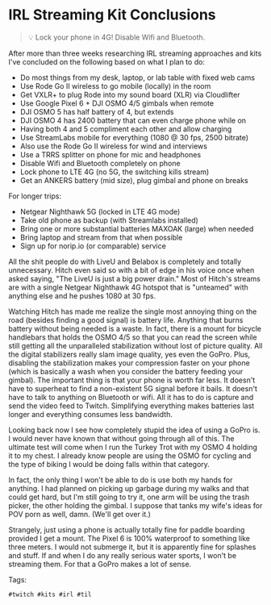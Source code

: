 # IRL Streaming Kit Conclusions

> 💡
> Lock your phone in 4G! Disable Wifi and Bluetooth.

After more than three weeks researching IRL streaming approaches and
kits I've concluded on the following based on what I plan to do:

* Do most things from my desk, laptop, or lab table with fixed web cams
* Use Rode Go II wireless to go mobile (locally) in the room
* Get VXLR+ to plug Rode into my sound board (XLR) via Cloudlifter
* Use Google Pixel 6 + DJI OSMO 4/5 gimbals when remote
* DJI OSMO 5 has half battery of 4, but extends
* DJI OSMO 4 has 2400 battery that can even charge phone while on
* Having both 4 and 5 compliment each other and allow charging
* Use StreamLabs mobile for everything (1080 @ 30 fps, 2500 bitrate)
* Also use the Rode Go II wireless for wind and interviews
* Use a TRRS splitter on phone for mic and headphones
* Disable Wifi and Bluetooth completely on phone
* Lock phone to LTE 4G (no 5G, the switching kills stream)
* Get an ANKERS battery (mid size), plug gimbal and phone on breaks

For longer trips:

* Netgear Nighthawk 5G (locked in LTE 4G mode)
* Take old phone as backup (with Streamlabs installed)
* Bring one or more substantial batteries MAXOAK (large) when needed
* Bring laptop and stream from that when possible
* Sign up for norip.io (or comparable) service

All the shit people do with LiveU and Belabox is completely and totally
unnecessary. Hitch even said so with a bit of edge in his voice once
when asked saying, "The LiveU is just a big power drain." Most of
Hitch's streams are with a single Netgear Nighthawk 4G hotspot that is
"unteamed" with anything else and he pushes 1080 at 30 fps.

Watching Hitch has made me realize the single most annoying thing on the
road (besides finding a good signal) is battery life. Anything that
burns battery without being needed is a waste. In fact, there is a mount
for bicycle handlebars that holds the OSMO 4/5 so that you can read the
screen while still getting all the unparalleled stabilization without
lost of picture quality. All the digital stabilizers really slam image
quality, yes even the GoPro. Plus, disabling the stabilization makes
your compression faster on your phone (which is basically a wash when
you consider the battery feeding your gimbal). The important thing is
that your phone is worth far less. It doesn't have to superheat to find
a non-existent 5G signal before it bails. It doesn't have to talk to
anything on Bluetooth or wifi. All it has to do is capture and send the
video feed to Twitch. Simplifying everything makes batteries last longer
and everything consumes less bandwidth.

Looking back now I see how completely stupid the idea of using a GoPro
is. I would never have known that without going through all of this. The
ultimate test will come when I run the Turkey Trot with my OSMO 4
holding it to my chest. I already know people are using the OSMO for
cycling and the type of biking I would be doing falls within that
category.

In fact, the only thing I won't be able to do is use both my hands for
anything. I had planned on picking up garbage during my walks and that
could get hard, but I'm still going to try it, one arm will be using the
trash picker, the other holding the gimbal. I suppose that tanks my
wife's ideas for POV porn as well, damn. (We'll get over it.)

Strangely, just using a phone is actually totally fine for
paddle boarding provided I get a mount. The Pixel 6 is 100% waterproof
to something like three meters. I would not submerge it, but it is
apparently fine for splashes and stuff. If and when I do any really
serious water sports, I won't be streaming them. For that a GoPro makes
a lot of sense.

Tags:

    #twitch #kits #irl #til
